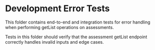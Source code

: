 ﻿# Development Error Tests

This folder contains end-to-end and integration tests for error handling when performing getList operations on assessments.

Tests in this folder should verify that the assessment getList endpoint correctly handles invalid inputs and edge cases.
